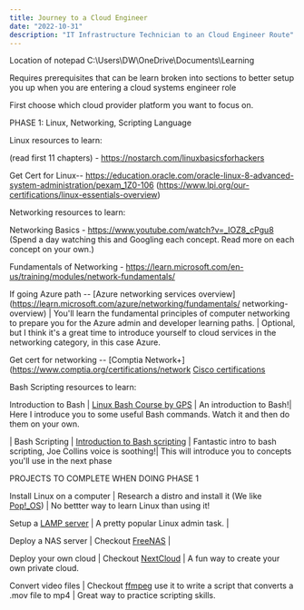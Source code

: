 ```yaml
---
title: Journey to a Cloud Engineer 
date: "2022-10-31"
description: "IT Infrastructure Technician to an Cloud Engineer Route"
---
```


Location of notepad C:\Users\DW\OneDrive\Documents\Learning


Requires prerequisites that can be learn broken into sections to better setup you up when you are entering a cloud systems engineer role

First choose which cloud provider platform you want to focus on.

PHASE 1: Linux, Networking, Scripting Language 
  
  Linux resources to learn:

  (read first 11 chapters) - https://nostarch.com/linuxbasicsforhackers
  
  
  Get Cert for Linux-- https://education.oracle.com/oracle-linux-8-advanced-system-administration/pexam_1Z0-106
  (https://www.lpi.org/our-certifications/linux-essentials-overview)
  
  Networking resources to learn:
  
 Networking Basics - https://www.youtube.com/watch?v=_IOZ8_cPgu8 (Spend a day watching this and Googling each concept. Read more on each concept on your own.)

 Fundamentals of Networking -  https://learn.microsoft.com/en-us/training/modules/network-fundamentals/

 If going Azure path --  [Azure networking services overview](https://learn.microsoft.com/azure/networking/fundamentals/
networking-overview) | You'll learn the fundamental principles of computer networking to prepare you for the Azure admin and developer learning paths. | Optional, but I think it's a great time to introduce yourself to cloud services in the networking category, in this case Azure.
 
 
 Get cert for networking -- [Comptia Network+](https://www.comptia.org/certifications/network
 [Cisco certifications](https://www.cisco.com/c/en/us/training-events/training-certifications/certifications.html) 
 
 
 Bash Scripting resources to learn:
 
 Introduction to Bash  | [Linux Bash Course by GPS](https://youtu.be/qALScO3E61I) | An introduction to Bash!| Here I introduce you to some useful Bash commands. Watch it and then do them on your own.

| Bash Scripting   | [Introduction to Bash scripting](https://youtu.be/_n5ZegzieSQ) | Fantastic intro to bash scripting, Joe Collins voice is soothing!| This will introduce you to concepts you'll use in the next phase



PROJECTS TO COMPLETE WHEN DOING PHASE 1

 Install Linux on a computer   | Research a distro and install it (We like [Pop!_OS](https://pop.system76.com/)) | No bettter way to learn Linux than using it!

Setup a [LAMP server](https://en.wikipedia.org/wiki/LAMP_(software_bundle)) | A pretty popular Linux admin task. |

 Deploy a NAS server | Checkout [FreeNAS](https://www.freenas.org/) |

 Deploy your own cloud | Checkout [NextCloud](https://nextcloud.com/) | A fun way to create your own private cloud. 
 
  Convert video files | Checkout [ffmpeg](https://ffmpeg.org/ffmpeg.html) use it to write a script that converts a .mov file to mp4 | Great way to practice scripting skills.